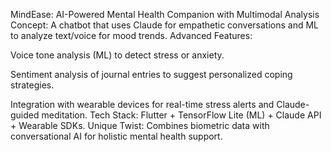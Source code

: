 MindEase: AI-Powered Mental Health Companion with Multimodal Analysis
Concept: A chatbot that uses Claude for empathetic conversations and ML to analyze text/voice for mood trends.
Advanced Features:

Voice tone analysis (ML) to detect stress or anxiety.

Sentiment analysis of journal entries to suggest personalized coping strategies.

Integration with wearable devices for real-time stress alerts and Claude-guided meditation.
Tech Stack: Flutter + TensorFlow Lite (ML) + Claude API + Wearable SDKs.
Unique Twist: Combines biometric data with conversational AI for holistic mental health support.

